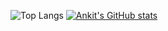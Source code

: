 ![Top Langs](https://github-readme-stats.vercel.app/api/top-langs/?username=anks-95&layout=compact)
[![Ankit's GitHub stats](https://github-readme-stats.vercel.app/api?username=anks-95&show=reviews,&show_icons=true&theme=transparent)](https://github.com/anuraghazra/github-readme-stats)
